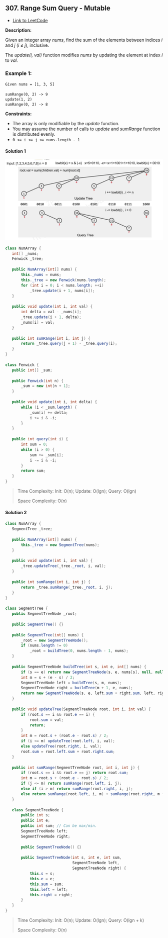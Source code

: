 ## 307. Range Sum Query - Mutable

- [Link to LeetCode](https://leetcode.com/problems/range-sum-query-mutable/)

**Description:**



Given an integer array *nums*, find the sum of the elements between indices *i* and *j* (*i* ≤ *j*), inclusive.

The *update(i, val)* function modifies *nums* by updating the element at index *i* to *val*.



<!-- tabs:start -->

### **Example 1:**



```
Given nums = [1, 3, 5]

sumRange(0, 2) -> 9
update(1, 2)
sumRange(0, 2) -> 8
```



<!-- tabs:end -->



**Constraints:**

- The array is only modifiable by the *update* function.
- You may assume the number of calls to *update* and *sumRange* function is distributed evenly.
- `0 <= i <= j <= nums.length - 1`



<!-- tabs:start -->

#### **Solution 1**

![FenwickTree](./img/FenwickTree.png)

```java
class NumArray {
   int[] _nums;
   Fenwick _tree;
 
   public NumArray(int[] nums) {
       this._nums = nums;
       this._tree = new Fenwick(nums.length);
       for (int i = 0; i < nums.length; ++i)
           _tree.update(i + 1, nums[i]);
   }
  
   public void update(int i, int val) {
       int delta = val - _nums[i];
       _tree.update(i + 1, delta);
       _nums[i] = val;
   }
  
   public int sumRange(int i, int j) {
       return _tree.query(j + 1) - _tree.query(i);
   }
}
 
class Fenwick {
   public int[] _sum;
 
   public Fenwick(int n) {
       _sum = new int[n + 1];
   }
 
   public void update(int i, int delta) {
       while (i < _sum.length) {
           _sum[i] += delta;
           i += i & -i;
       }
   }
 
   public int query(int i) {
       int sum = 0;
       while (i > 0) {
           sum += _sum[i];
           i -= i & -i;
       }
       return sum;
   }
}
```



> Time Complexity: Init: O(n); Update: O(lgn); Query: O(lgn)
>
> Space Complexity: O(n)



#### **Solution 2**



```java
class NumArray {
   SegmentTree _tree;
 
   public NumArray(int[] nums) {
       this._tree = new SegmentTree(nums);
   }
  
   public void update(int i, int val) {
       _tree.updateTree(_tree._root, i, val);
   }
  
   public int sumRange(int i, int j) {
       return _tree.sumRange(_tree._root, i, j);
   }
}
 
class SegmentTree {
   public SegmentTreeNode _root;
 
   public SegmentTree() {}
  
   public SegmentTree(int[] nums) {
       _root = new SegmentTreeNode();
       if (nums.length != 0)
           _root = buildTree(0, nums.length - 1, nums);
   }
 
   public SegmentTreeNode buildTree(int s, int e, int[] nums) {
       if (s == e) return new SegmentTreeNode(s, e, nums[s], null, null);
       int m = s + (e - s) / 2;
       SegmentTreeNode left = buildTree(s, m, nums);
       SegmentTreeNode right = buildTree(m + 1, e, nums);
       return new SegmentTreeNode(s, e, left.sum + right.sum, left, right);
   }
  
   public void updateTree(SegmentTreeNode root, int i, int val) {
       if (root.s == i && root.e == i) {
           root.sum = val;
           return;
       }
       int m = root.s + (root.e - root.s) / 2;
       if (i <= m) updateTree(root.left, i, val);
       else updateTree(root.right, i, val);
       root.sum = root.left.sum + root.right.sum;
   }
  
   public int sumRange(SegmentTreeNode root, int i, int j) {
       if (root.s == i && root.e == j) return root.sum;
       int m = root.s + (root.e - root.s) / 2;
       if (j <= m) return sumRange(root.left, i, j);
       else if (i > m) return sumRange(root.right, i, j);
       else return sumRange(root.left, i, m) + sumRange(root.right, m + 1, j);
   }
  
   class SegmentTreeNode {
       public int s;
       public int e;
       public int sum; // Can be max/min.
       SegmentTreeNode left;
       SegmentTreeNode right;
      
       public SegmentTreeNode() {}
      
       public SegmentTreeNode(int s, int e, int sum,
                              SegmentTreeNode left,
                              SegmentTreeNode right) {
           this.s = s;
           this.e = e;
           this.sum = sum;
           this.left = left;
           this.right = right;
       }
   }
}
```



> Time Complexity: Init: O(n); Update: O(lgn); Query: O(lgn + k)
>
> Space Complexity: O(n)



<!-- tabs:end -->




